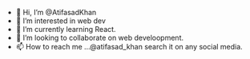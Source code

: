 - 👋 Hi, I’m @AtifasadKhan
- 👀 I’m interested in web dev
- 🌱 I’m currently learning React.
- 💞️ I’m looking to collaborate on web develoopment.
- 📫 How to reach me ...@atifasad_khan search it on any social media.

<!---
AtifasadKhan/AtifasadKhan is a ✨ special ✨ repository because its `README.md` (this file) appears on your GitHub profile.
You can click the Preview link to take a look at your changes.
--->
